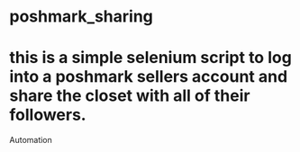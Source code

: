 # poshmark_sharing

# this is a simple selenium script to log into a poshmark sellers account and share the closet with all of their followers.

Automation
